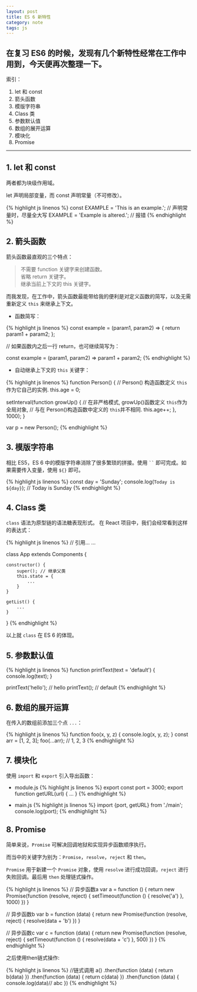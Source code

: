 ```yaml
---
layout: post
title: ES 6 新特性
category: note
tags: js
---
```


## 在复习 ES6 的时候，发现有几个新特性经常在工作中用到，今天便再次整理一下。

索引：
1. let 和 const
2. 箭头函数
3. 模版字符串
4. Class 类
5. 参数默认值
6. 数组的展开运算
7. 模块化
8. Promise

---

## 1. let 和 const

两者都为块级作用域。

let 声明局部变量，而 const 声明常量（不可修改）。

{% highlight js linenos %}
const EXAMPLE = 'This is an example.'; // 声明常量时，尽量全大写
EXAMPLE = 'Example is altered.'; // 报错
{% endhighlight %}

## 2. 箭头函数

箭头函数最直观的三个特点：

> 不需要 function 关键字来创建函数。  
> 省略 return 关键字。  
> 继承当前上下文的 this 关键字。

而我发现，在工作中，箭头函数最能带给我的便利是对定义函数的简写，以及无需重新定义 `this` 来继承上下文。

- 函数简写：

{% highlight js linenos %}
const example = (param1, param2) => {
  return param1 + param2;
};

// 如果函数内之后一行 return，也可继续简写为：

const example = (param1, param2) => param1 + param2;
{% endhighlight %}

- 自动继承上下文的 `this` 关键字：

{% highlight js linenos %}
function Person() {
  // Person() 构造函数定义 `this`作为它自己的实例.
  this.age = 0;

  setInterval(function growUp() {
    // 在非严格模式, growUp()函数定义 `this`作为全局对象,
    // 与在 Person()构造函数中定义的 `this`并不相同.
    this.age++;
  }, 1000);
}

var p = new Person();
{% endhighlight %}

## 3. 模版字符串

相比 ES5，ES 6 中的模版字符串消除了很多繁琐的拼接。使用 ` `` ` 即可完成。如果需要传入变量，使用 `${}` 即可。

{% highlight js linenos %}
const day = 'Sunday';
console.log(`Today is ${day}`); // Today is Sunday
{% endhighlight %}

## 4. Class 类

`class` 语法为原型链的语法糖表现形式。
在 React 项目中，我们会经常看到这样的表达式：

{% highlight js linenos %}
// 引用...
...

class App extends Components {

    constructor() {
        super(); // 继承父类
        this.state = {
            ...
        }
    }

    getList() {
        ...
    }

}
{% endhighlight %}

以上就 `class` 在 ES 6 的体现。

## 5. 参数默认值

{% highlight js linenos %}
function printText(text = 'default') {
  console.log(text);
}

printText('hello'); // hello
printText(); // default
{% endhighlight %}


## 6. 数组的展开运算

在传入的数组前添加三个点 `...`：

{% highlight js linenos %}
function foo(x, y, z) {
    console.log(x, y, z);
}
const arr = [1, 2, 3];
foo(...arr); // 1, 2, 3
{% endhighlight %}

## 7. 模块化

使用 `import` 和 `export` 引入导出函数：

* module.js
{% highlight js linenos %}
export const port = 3000;
export function getURL(url) {
    ...
}
{% endhighlight %}

* main.js
{% highlight js linenos %}
import {port, getURL} from './main';
console.log(port);
{% endhighlight %}


## 8. Promise

简单来说，`Promise` 可解决回调地狱和实现异步函数顺序执行。

而当中的关键字为别为：`Promise`，`resolve`，`reject` 和 `then`。

`Promise` 用于新建一个 `Promise` 对象，使用 `resolve` 进行成功回调，`reject` 进行失败回调。最后用 `then` 处理链式操作。

{% highlight js linenos %}
// 异步函数a
var a = function () {
  return new Promise(function (resolve, reject) {
    setTimeout(function () {
      resolve('a')
    }, 1000)
  })
}

// 异步函数b
var b = function (data) {
  return new Promise(function (resolve, reject) {
    resolve(data + 'b')
  })
}

// 异步函数c
var c = function (data) {
  return new Promise(function (resolve, reject) {
    setTimeout(function () {
      resolve(data + 'c')
    }, 500)
  })
}
{% endhighlight %}

之后使用then链式操作:  

{% highlight js linenos %}
//链式调用
a()
  .then(function (data) {
    return b(data)
  })
  .then(function (data) {
    return c(data)
  })
  .then(function (data) {
    console.log(data)// abc
  })
{% endhighlight %}

